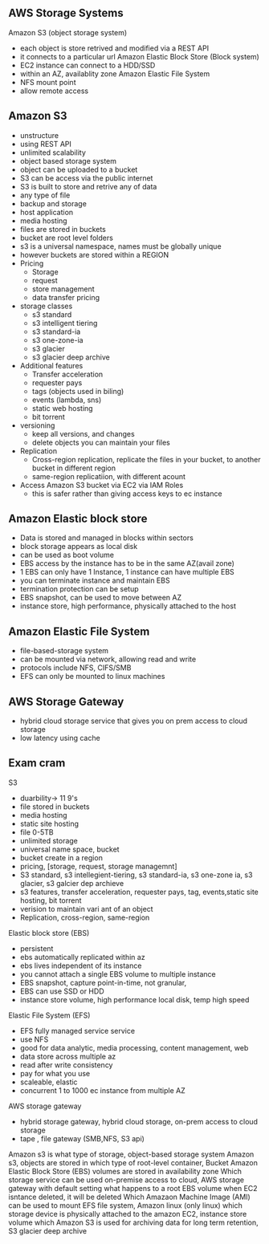 AWS Storage Systems
--------------------------------------
Amazon S3 (object storage system)
- each object is store retrived and modified via a REST API
- it connects to a particular url
Amazon Elastic Block Store (Block system)
- EC2 instance can connect to a HDD/SSD
- within an AZ, availablity zone 
Amazon Elastic File System
- NFS mount point 
- allow remote access


Amazon S3
--------------------------------------
- unstructure
- using REST API
- unlimited scalability
- object based storage system
- object can be uploaded to a bucket
- S3 can be access via the public internet
- S3 is built to store and retrive any of data
- any type of file
- backup and storage
- host application
- media hosting
- files are stored in buckets
- bucket are root level folders
- s3 is a universal namespace, names must be globally unique
- however buckets are stored within a REGION
- Pricing
    - Storage
    - request
    - store management
    - data transfer pricing
- storage classes
    - s3 standard
    - s3 intelligent tiering
    - s3 standard-ia
    - s3 one-zone-ia
    - s3 glacier
    - s3 glacier deep archive
- Additional features
    - Transfer acceleration
    - requester pays
    - tags (objects used in biling)
    - events (lambda, sns)
    - static web hosting
    - bit torrent
- versioning
    - keep all versions, and changes
    - delete objects you can maintain your files
- Replication
    - Cross-region replication, replicate the files in your bucket, to another bucket in different region
    - same-region replicatiion, with different acount
- Access Amazon S3 bucket via EC2 via IAM Roles
    - this is safer rather than giving access keys to ec instance

Amazon Elastic block store
--------------------------------------
- Data is stored and managed in blocks within sectors
- block storage appears as local disk
- can be used as boot volume
- EBS access by the instance has to be in the same AZ(avail zone)
- 1 EBS can only have 1 Instance, 1 instance can have multiple EBS
- you can terminate instance and maintain EBS
- termination protection can be setup
- EBS snapshot, can be used to move between AZ
- instance store, high performance, physically attached to the host


Amazon Elastic File System
--------------------------------------
- file-based-storage system
- can be mounted via network, allowing read and write
- protocols include NFS, CIFS/SMB
- EFS can only be mounted to linux machines


AWS Storage Gateway
--------------------------------------
- hybrid cloud storage service that gives you on prem access to cloud storage
- low latency using cache



Exam cram
--------------------------------------
S3 
- duarbility-> 11 9's
- file stored in buckets
- media hosting
- static site hosting
- file 0-5TB
- unlimited storage
- universal name space, bucket
- bucket create in a region
- pricing, [storage, request, storage managemnt]
- S3 standard, s3 intellegient-tiering, s3 standard-ia, s3 one-zone ia, s3 glacier, s3 galcier dep archieve
- s3 features, transfer acceleration, requester pays, tag, events,static site hosting, bit torrent
- verision to maintain vari ant of an object
- Replication, cross-region, same-region

Elastic block store (EBS)
- persistent
- ebs automatically replicated within az
- ebs lives independent of its instance
- you cannot attach a single EBS volume to multiple instance
- EBS snapshot, capture point-in-time, not granular,
- EBS can use SSD or HDD
- instance store volume, high performance local disk, temp high speed

Elastic File System (EFS)
- EFS fully managed service service
- use NFS
- good for data analytic, media processing, content management, web
- data store across multiple az
- read after write consistency
- pay for what you use
- scaleable, elastic
- concurrent 1 to 1000 ec instance from multiple AZ

AWS storage gateway
- hybrid storage gateway, hybrid cloud storage, on-prem access to cloud storage
- tape , file gateway (SMB,NFS, S3 api)


Amazon s3 is what type of storage, object-based storage system
Amazon s3, objects are stored in which type of root-level container, Bucket
Amazon Elastic Block Store (EBS) volumes are stored in availability zone
Which storage service can be used on-premise access to cloud, AWS storage gateway
with default setting what happens to a root EBS volume when EC2 isntance deleted, it will be deleted 
Which Amazaon Machine Image (AMI) can be used to mount EFS file system, Amazon linux (only linux)
which storage device is physically attached to the amazon EC2, instance store volume
which Amazon S3 is used for archiving data for long term retention, S3 glacier deep archive
